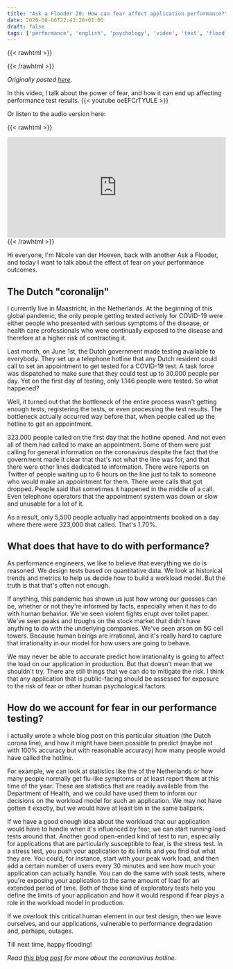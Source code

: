 ```yaml
---
title: "Ask a Flooder 20: How can fear affect application performance?"
date: 2020-08-06T22:43:28+01:00
draft: false
tags: ['performance', 'english', 'psychology', 'video', 'text', 'flood.io']
---
```


{{< rawhtml >}}
<link rel="canonical" href="https://www.flood.io/blog/ask-a-flooder-20-how-can-fear-affect-application-performance-video">
{{< /rawhtml >}}

_Originally posted [here](https://www.flood.io/blog/ask-a-flooder-20-how-can-fear-affect-application-performance-video)._

In this video, I talk about the power of fear, and how it can end up affecting performance test results.
‍{{< youtube oeEFCrTYULE >}}

Or listen to the audio version here:

{{< rawhtml >}}
<iframe src="https://open.spotify.com/embed-podcast/episode/2cOfQrrUwyIKWbztgNdoXR" width="100%" height="232" frameborder="0" allowtransparency="true" allow="encrypted-media"></iframe>
{{< /rawhtml >}}

Hi everyone, I'm Nicole van der Hoeven, back with another Ask a Flooder, and today I want to talk about the effect of fear on your performance outcomes.

## The Dutch "coronalijn"

I currently live in Maastricht, in the Netherlands. At the beginning of this global pandemic, the only people getting tested actively for COVID-19 were either people who presented with serious symptoms of the disease, or health care professionals who were continually exposed to the disease and therefore at a higher risk of contracting it.

Last month, on June 1st, the Dutch government made testing available to everybody. They set up a telephone hotline that any Dutch resident could call to set an appointment to get tested for a COVID-19 test. A task force was dispatched to make sure that they could test up to 30.000 people per day. Yet on the first day of testing, only 1.146 people were tested. So what happened?

Well, it turned out that the bottleneck of the entire process wasn't getting enough tests, registering the tests, or even processing the test results. The bottleneck actually occurred way before that, when people called up the hotline to get an appointment.

323.000 people called on the first day that the hotline opened. And not even all of them had called to make an appointment. Some of them were just calling for general information on the coronavirus despite the fact that the government made it clear that that's not what the line was for, and that there were other lines dedicated to information. There were reports on Twitter of people waiting up to 6 hours on the line just to talk to someone who would make an appointment for them. There were calls that got dropped. People said that sometimes it happened in the middle of a call. Even telephone operators that   the appointment system was down or slow and unusable for a lot of it.

As a result, only 5,500 people actually had appointments booked on a day where there were 323,000 that called. That's 1.70%.

## What does that have to do with performance?

As performance engineers, we like to believe that everything we do is reasoned. We design tests based on quantitative data. We look at historical trends and metrics to help us decide how to build a workload model. But the truth is that that's often not enough.

If anything, this pandemic has shown us just how wrong our guesses can be, whether or not they're  informed by facts, especially when it has to do with human behavior. We've seen violent fights erupt over toilet paper. We've seen peaks and troughs on the stock market that didn't have anything to do with the underlying companies. We've seen arson on 5G cell towers. Because human beings are irrational, and it's really hard to capture that irrationality in our model for how users are going to behave.

We may never be able to accurate predict how irrationality is going to affect the load on our application in production. But that doesn't mean that we shouldn't try. There are still things that we can do to mitigate the risk. I think that any application that is public-facing should be assessed for exposure to the risk of fear or other human psychological factors.

## How do we account for fear in our performance testing?

I actually wrote a whole blog post on this particular situation (the Dutch corona line), and how it might have been possible to predict (maybe not with 100% accuracy but with reasonable accuracy) how many people would have called the hotline.

For example, we can look at statistics like the of the Netherlands or how many people normally get flu-like symptoms or at least report them at this time of the year. These are statistics that are readily available from the Department of Health, and we could have used them to inform our decisions on the workload model for such an application. We may not have gotten it exactly, but we would have at least bin in the same ballpark.

If we have a good enough idea about the workload that our application would have to handle when it's influenced by fear, we can start running load tests around that. Another good open-ended kind of test to run, especially for applications that are particularly susceptible to fear, is the stress test. In a stress test, you push your application to its limits and you find out what they are. You could, for instance, start with your peak work load, and then add a certain number of users every 30 minutes and see how much your application can actually handle. You can do the same with soak tests, where you're exposing your application to the same amount of load for an extended period of time. Both of those kind of exploratory tests help you define the limits of your application and how it would respond if fear plays a role in the workload model in production.

If we overlook this critical human element in our test design, then we leave ourselves, and our applications, vulnerable to performance degradation and, perhaps, outages.

Till next time, happy flooding!



_Read [this blog post](blog/20200813-dutch-coronavirus-hotline/) for more about the coronavirus hotline._